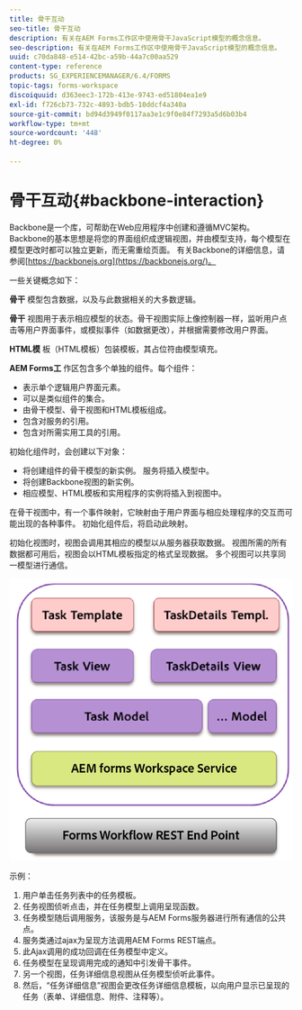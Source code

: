 ```yaml
---
title: 骨干互动
seo-title: 骨干互动
description: 有关在AEM Forms工作区中使用骨干JavaScript模型的概念信息。
seo-description: 有关在AEM Forms工作区中使用骨干JavaScript模型的概念信息。
uuid: c70da848-e514-42bc-a59b-44a7c00aa529
content-type: reference
products: SG_EXPERIENCEMANAGER/6.4/FORMS
topic-tags: forms-workspace
discoiquuid: d363eec3-172b-413e-9743-ed51804ea1e9
exl-id: f726cb73-732c-4893-bdb5-10ddcf4a340a
source-git-commit: bd94d3949f0117aa3e1c9f0e84f7293a5d6b03b4
workflow-type: tm+mt
source-wordcount: '448'
ht-degree: 0%

---
```


# 骨干互动{#backbone-interaction}

Backbone是一个库，可帮助在Web应用程序中创建和遵循MVC架构。 Backbone的基本思想是将您的界面组织成逻辑视图，并由模型支持，每个模型在模型更改时都可以独立更新，而无需重绘页面。 有关Backbone的详细信息，请参阅[https://backbonejs.org](https://backbonejs.org/)。

一些关键概念如下：

**骨干** 模型包含数据，以及与此数据相关的大多数逻辑。

**骨干** 视图用于表示相应模型的状态。骨干视图实际上像控制器一样，监听用户点击等用户界面事件，或模拟事件（如数据更改），并根据需要修改用户界面。

**HTML模** 板（HTML模板）包装模板，其占位符由模型填充。

**AEM Forms工** 作区包含多个单独的组件。每个组件：

* 表示单个逻辑用户界面元素。
* 可以是类似组件的集合。
* 由骨干模型、骨干视图和HTML模板组成。
* 包含对服务的引用。
* 包含对所需实用工具的引用。

初始化组件时，会创建以下对象：

* 将创建组件的骨干模型的新实例。 服务将插入模型中。
* 将创建Backbone视图的新实例。
* 相应模型、HTML模板和实用程序的实例将插入到视图中。

在骨干视图中，有一个事件映射，它映射由于用户界面与相应处理程序的交互而可能出现的各种事件。 初始化组件后，将启动此映射。

初始化视图时，视图会调用其相应的模型以从服务器获取数据。 视图所需的所有数据都可用后，视图会以HTML模板指定的格式呈现数据。 多个视图可以共享同一模型进行通信。

![](do-not-localize/aem_forms_workflow.png)

示例：

1. 用户单击任务列表中的任务模板。
1. 任务视图侦听点击，并在任务模型上调用呈现函数。
1. 任务模型随后调用服务，该服务是与AEM Forms服务器进行所有通信的公共点。
1. 服务类通过ajax为呈现方法调用AEM Forms REST端点。
1. 此Ajax调用的成功回调在任务模型中定义。
1. 任务模型在呈现调用完成的通知中引发骨干事件。
1. 另一个视图，任务详细信息视图从任务模型侦听此事件。
1. 然后，“任务详细信息”视图会更改任务详细信息模板，以向用户显示已呈现的任务（表单、详细信息、附件、注释等）。
